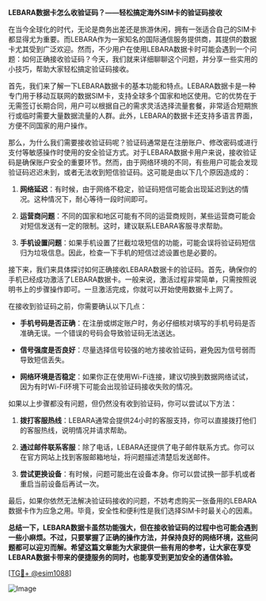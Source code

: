 **LEBARA数据卡怎么收验证码？——轻松搞定海外SIM卡的验证码接收**

在当今全球化的时代，无论是商务出差还是旅游休闲，拥有一张适合自己的SIM卡都显得尤为重要。而LEBARA作为一家知名的国际通信服务提供商，其提供的数据卡尤其受到广泛欢迎。然而，不少用户在使用LEBARA数据卡时可能会遇到一个问题：如何正确接收验证码？今天，我们就来详细聊聊这个问题，并分享一些实用的小技巧，帮助大家轻松搞定验证码接收。

首先，我们来了解一下LEBARA数据卡的基本功能和特点。LEBARA数据卡是一种专门用于移动互联网的数据SIM卡，支持全球多个国家和地区使用。它的优势在于无需签订长期合同，用户可以根据自己的需求灵活选择流量套餐，非常适合短期旅行或临时需要大量数据流量的人群。此外，LEBARA的数据卡还支持多语言界面，方便不同国家的用户操作。

那么，为什么我们需要接收验证码呢？验证码通常是在注册账户、修改密码或进行支付等敏感操作时使用的安全验证方式。对于LEBARA数据卡用户来说，接收验证码是确保账户安全的重要环节。然而，由于网络环境的不同，有些用户可能会发现验证码迟迟未到，或者无法收到短信验证码。这可能是由以下几个原因造成的：

1. **网络延迟**：有时候，由于网络不稳定，验证码短信可能会出现延迟到达的情况。这种情况下，耐心等待一段时间即可。
   
2. **运营商问题**：不同的国家和地区可能有不同的运营商规则，某些运营商可能会对短信发送有一定的限制。这时，建议联系LEBARA客服寻求帮助。

3. **手机设置问题**：如果手机设置了拦截垃圾短信的功能，可能会误将验证码短信归为垃圾信息。因此，检查一下手机的短信过滤设置也是必要的。

接下来，我们来具体探讨如何正确接收LEBARA数据卡的验证码。首先，确保你的手机已经成功激活了LEBARA数据卡。一般来说，激活过程非常简单，只需按照说明书上的步骤操作即可。一旦激活完成，你就可以开始使用数据卡上网了。

在接收到验证码之前，你需要确认以下几点：

- **手机号码是否正确**：在注册或绑定账户时，务必仔细核对填写的手机号码是否准确无误。一个错误的号码会导致验证码无法送达。

- **信号强度是否良好**：尽量选择信号较强的地方接收验证码，避免因为信号弱而导致短信丢失。

- **网络环境是否稳定**：如果你正在使用Wi-Fi连接，建议切换到数据网络试试，因为有时Wi-Fi环境下可能会出现验证码接收失败的情况。

如果以上步骤都没有问题，但仍然没有收到验证码，你可以尝试以下方法：

1. **拨打客服热线**：LEBARA通常会提供24小时的客服支持，你可以直接拨打他们的客服热线，说明情况并请求帮助。

2. **通过邮件联系客服**：除了电话，LEBARA还提供了电子邮件联系方式。你可以在官方网站上找到客服邮箱地址，将问题描述清楚后发送邮件。

3. **尝试更换设备**：有时候，问题可能出在设备本身。你可以尝试换一部手机或者重启当前设备后再试一次。

最后，如果你依然无法解决验证码接收的问题，不妨考虑购买一张备用的LEBARA数据卡作为应急之用。毕竟，安全性和便利性是我们选择SIM卡时最关心的因素。

**总结一下，LEBARA数据卡虽然功能强大，但在接收验证码的过程中也可能会遇到一些小麻烦。不过，只要掌握了正确的操作方法，并保持良好的网络环境，这些问题都可以迎刃而解。希望这篇文章能为大家提供一些有用的参考，让大家在享受LEBARA数据卡带来的便捷服务的同时，也能享受到更加安全的通信体验。**

[[TG💪+ @esim1088](https://t.me/s/esim1088)]

![Image](https://i.postimg.cc/4NQfJmqS/Snipaste-2025-05-13-00-14-12.png)